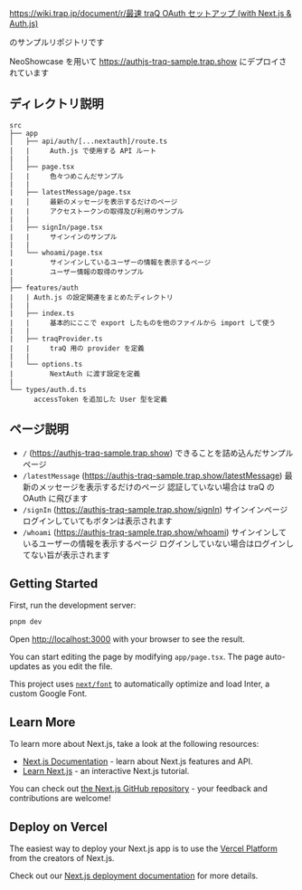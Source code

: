 [https://wiki.trap.jp/document/r/最速 traQ OAuth セットアップ (with Next.js & Auth.js)](https://wiki.trap.jp/document/r/%E6%9C%80%E9%80%9F%20traQ%20OAuth%20%E3%82%BB%E3%83%83%E3%83%88%E3%82%A2%E3%83%83%E3%83%97%20(with%20Next.js%20&%20Auth.js))

のサンプルリポジトリです

NeoShowcase を用いて https://authjs-traq-sample.trap.show にデプロイされています

## ディレクトリ説明
```
src
├── app
│   ├── api/auth/[...nextauth]/route.ts
│   |     Auth.js で使用する API ルート
|   |
│   ├── page.tsx
│   |     色々つめこんだサンプル
|   |
|   ├── latestMessage/page.tsx
|   │     最新のメッセージを表示するだけのページ
|   |     アクセストークンの取得及び利用のサンプル
|   |
|   ├── signIn/page.tsx
|   |     サインインのサンプル
|   |
|   └── whoami/page.tsx
|         サインインしているユーザーの情報を表示するページ
|         ユーザー情報の取得のサンプル
|
├── features/auth
|   | Auth.js の設定関連をまとめたディレクトリ
|   |
|   ├── index.ts
|   |     基本的にここで export したものを他のファイルから import して使う
|   |
|   ├── traqProvider.ts
|   |     traQ 用の provider を定義
|   |
|   └── options.ts
|         NextAuth に渡す設定を定義
|
└── types/auth.d.ts
      accessToken を追加した User 型を定義
```

## ページ説明
- `/` (https://authjs-traq-sample.trap.show)
  できることを詰め込んだサンプルページ
- `/latestMessage` (https://authjs-traq-sample.trap.show/latestMessage)
  最新のメッセージを表示するだけのページ
  認証していない場合は traQ の OAuth に飛びます
- `/signIn` (https://authjs-traq-sample.trap.show/signIn)
  サインインページ
  ログインしていてもボタンは表示されます
- `/whoami` (https://authjs-traq-sample.trap.show/whoami)
  サインインしているユーザーの情報を表示するページ
  ログインしていない場合はログインしてない旨が表示されます

## Getting Started

First, run the development server:

```bash
pnpm dev
```

Open [http://localhost:3000](http://localhost:3000) with your browser to see the result.

You can start editing the page by modifying `app/page.tsx`. The page auto-updates as you edit the file.

This project uses [`next/font`](https://nextjs.org/docs/basic-features/font-optimization) to automatically optimize and load Inter, a custom Google Font.

## Learn More

To learn more about Next.js, take a look at the following resources:

- [Next.js Documentation](https://nextjs.org/docs) - learn about Next.js features and API.
- [Learn Next.js](https://nextjs.org/learn) - an interactive Next.js tutorial.

You can check out [the Next.js GitHub repository](https://github.com/vercel/next.js/) - your feedback and contributions are welcome!

## Deploy on Vercel

The easiest way to deploy your Next.js app is to use the [Vercel Platform](https://vercel.com/new?utm_medium=default-template&filter=next.js&utm_source=create-next-app&utm_campaign=create-next-app-readme) from the creators of Next.js.

Check out our [Next.js deployment documentation](https://nextjs.org/docs/deployment) for more details.
